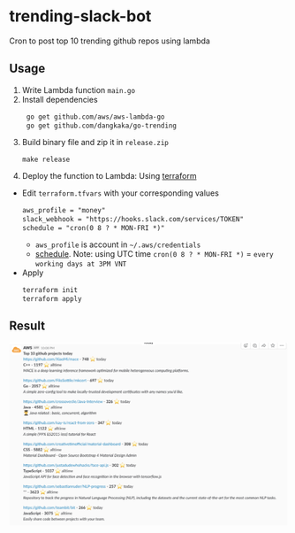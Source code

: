 # trending-slack-bot

Cron to post top 10 trending github repos using lambda 

## Usage

1. Write Lambda function `main.go`
1. Install dependencies
    ```
     go get github.com/aws/aws-lambda-go
     go get github.com/dangkaka/go-trending
    ```
1. Build binary file and zip it in `release.zip`
    ```
    make release
    ```
1. Deploy the function to Lambda:
Using [terraform](https://www.terraform.io/)
* Edit `terraform.tfvars` with your corresponding values
    ```
    aws_profile = "money"
    slack_webhook = "https://hooks.slack.com/services/TOKEN"
    schedule = "cron(0 8 ? * MON-FRI *)"
    ```
    * `aws_profile` is account in `~/.aws/credentials` 
    * [schedule](https://docs.aws.amazon.com/lambda/latest/dg/tutorial-scheduled-events-schedule-expressions.html). Note: using UTC time
        `cron(0 8 ? * MON-FRI *)` = `every working days at 3PM VNT`
* Apply
    ```
    terraform init
    terraform apply
    ```
## Result

![result](result.png)
